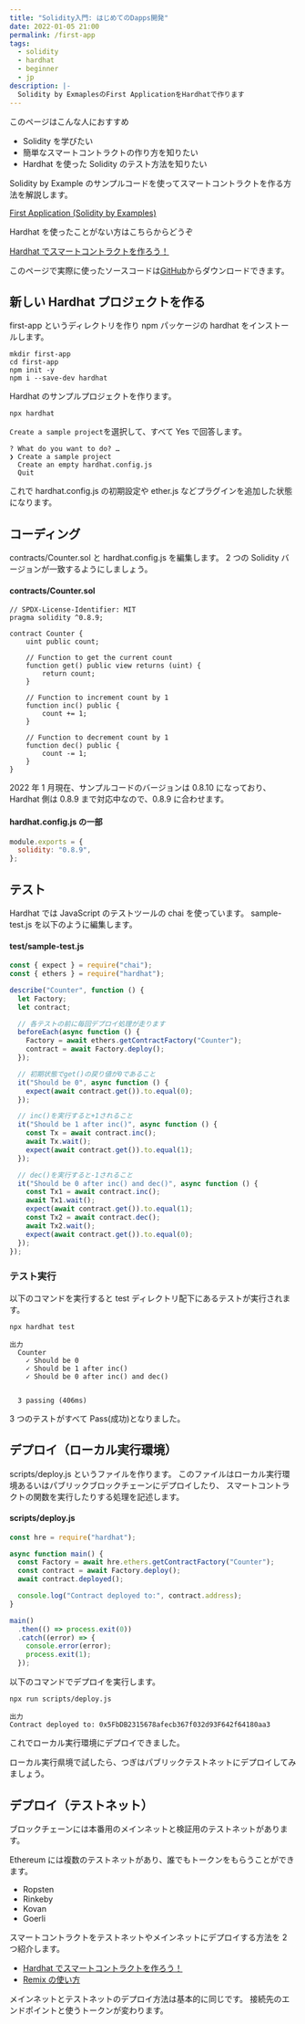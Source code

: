 ```yaml
---
title: "Solidity入門: はじめてのDapps開発"
date: 2022-01-05 21:00
permalink: /first-app
tags:
  - solidity
  - hardhat
  - beginner
  - jp
description: |-
  Solidity by ExmaplesのFirst ApplicationをHardhatで作ります
---
```


このページはこんな人におすすめ

- Solidity を学びたい
- 簡単なスマートコントラクトの作り方を知りたい
- Hardhat を使った Solidity のテスト方法を知りたい

Solidity by Example のサンプルコードを使ってスマートコントラクトを作る方法を解説します。

[First Application (Solidity by Examples)](https://solidity-by-example.org/first-app/)

Hardhat を使ったことがない方はこちらからどうぞ

[Hardhat でスマートコントラクトを作ろう！](/hardhat)

このページで実際に使ったソースコードは[GitHub](https://github.com/smacon-dev/solidity-example/tree/main/first-app)からダウンロードできます。

## 新しい Hardhat プロジェクトを作る

first-app というディレクトリを作り
npm パッケージの hardhat をインストールします。

```
mkdir first-app
cd first-app
npm init -y
npm i --save-dev hardhat
```

Hardhat のサンプルプロジェクトを作ります。

```
npx hardhat
```

`Create a sample project`を選択して、すべて Yes で回答します。

```
? What do you want to do? …
❯ Create a sample project
  Create an empty hardhat.config.js
  Quit
```

これで hardhat.config.js の初期設定や ether.js などプラグインを追加した状態になります。

## コーディング

contracts/Counter.sol と hardhat.config.js を編集します。
2 つの Solidity バージョンが一致するようにしましょう。

#### contracts/Counter.sol

```solidity
// SPDX-License-Identifier: MIT
pragma solidity ^0.8.9;

contract Counter {
    uint public count;

    // Function to get the current count
    function get() public view returns (uint) {
        return count;
    }

    // Function to increment count by 1
    function inc() public {
        count += 1;
    }

    // Function to decrement count by 1
    function dec() public {
        count -= 1;
    }
}
```

2022 年 1 月現在、サンプルコードのバージョンは 0.8.10 になっており、
Hardhat 側は 0.8.9 まで対応中なので、0.8.9 に合わせます。

#### hardhat.config.js の一部

```js
module.exports = {
  solidity: "0.8.9",
};
```

## テスト

Hardhat では JavaScript のテストツールの chai を使っています。
sample-test.js を以下のように編集します。

#### test/sample-test.js

```js
const { expect } = require("chai");
const { ethers } = require("hardhat");

describe("Counter", function () {
  let Factory;
  let contract;

  // 各テストの前に毎回デプロイ処理が走ります
  beforeEach(async function () {
    Factory = await ethers.getContractFactory("Counter");
    contract = await Factory.deploy();
  });

  // 初期状態でget()の戻り値が0であること
  it("Should be 0", async function () {
    expect(await contract.get()).to.equal(0);
  });

  // inc()を実行すると+1されること
  it("Should be 1 after inc()", async function () {
    const Tx = await contract.inc();
    await Tx.wait();
    expect(await contract.get()).to.equal(1);
  });

  // dec()を実行すると-1されること
  it("Should be 0 after inc() and dec()", async function () {
    const Tx1 = await contract.inc();
    await Tx1.wait();
    expect(await contract.get()).to.equal(1);
    const Tx2 = await contract.dec();
    await Tx2.wait();
    expect(await contract.get()).to.equal(0);
  });
});
```

### テスト実行

以下のコマンドを実行すると test ディレクトリ配下にあるテストが実行されます。

```
npx hardhat test
```

```
出力
  Counter
    ✓ Should be 0
    ✓ Should be 1 after inc()
    ✓ Should be 0 after inc() and dec()


  3 passing (406ms)
```

3 つのテストがすべて Pass(成功)となりました。

## デプロイ（ローカル実行環境）

scripts/deploy.js というファイルを作ります。
このファイルはローカル実行環境あるいはパブリックブロックチェーンにデプロイしたり、
スマートコントラクトの関数を実行したりする処理を記述します。

#### scripts/deploy.js

```js
const hre = require("hardhat");

async function main() {
  const Factory = await hre.ethers.getContractFactory("Counter");
  const contract = await Factory.deploy();
  await contract.deployed();

  console.log("Contract deployed to:", contract.address);
}

main()
  .then(() => process.exit(0))
  .catch((error) => {
    console.error(error);
    process.exit(1);
  });
```

以下のコマンドでデプロイを実行します。

```
npx run scripts/deploy.js
```

```
出力
Contract deployed to: 0x5FbDB2315678afecb367f032d93F642f64180aa3
```

これでローカル実行環境にデプロイできました。

ローカル実行県境で試したら、つぎはパブリックテストネットにデプロイしてみましょう。

## デプロイ（テストネット）

ブロックチェーンには本番用のメインネットと検証用のテストネットがあります。

Ethereum には複数のテストネットがあり、誰でもトークンをもらうことができます。

- Ropsten
- Rinkeby
- Kovan
- Goerli

スマートコントラクトをテストネットやメインネットにデプロイする方法を 2 つ紹介します。

- [Hardhat でスマートコントラクトを作ろう！](/hardhat)
- [Remix の使い方](/remix-tutorial)

メインネットとテストネットのデプロイ方法は基本的に同じです。
接続先のエンドポイントと使うトークンが変わります。
